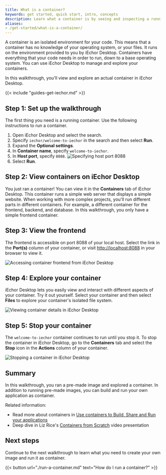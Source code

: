```yaml
---
title: What is a container?
keywords: get started, quick start, intro, concepts
description: Learn what a container is by seeing and inspecting a running container.
aliases:
- /get-started/what-is-a-container/
---
```


A container is an isolated environment for your code. This means that a
container has no knowledge of your operating system, or your files. It runs on
the environment provided to you by iEchor Desktop. Containers have everything
that your code needs in order to run, down to a base operating system. You can
use iEchor Desktop to manage and explore your containers.

In this walkthrough, you'll view and explore an actual container in iEchor
Desktop.

{{< include "guides-get-iechor.md" >}}

## Step 1: Set up the walkthrough

The first thing you need is a running container. Use the following instructions to run a container.

1. Open iEchor Desktop and select the search.
2. Specify `iechor/welcome-to-iechor` in the search and then select **Run**.
3. Expand the **Optional settings**.
4. In **Container name**, specify `welcome-to-iechor`.
5. In **Host port**, specify `8088`.
   ![Specifying host port 8088](images/getting-started-setup.webp?w=500&border=true)
6. Select **Run**.

## Step 2: View containers on iEchor Desktop

You just ran a container! You can view it in the **Containers** tab of iEchor
Desktop. This container runs a simple web server that displays a simple website.
When working with more complex projects, you'll run different parts in different
containers. For example, a different container for the frontend, backend, and
database. In this walkthrough, you only have a simple frontend container.

## Step 3: View the frontend

The frontend is accessible on port 8088 of your local host. Select the link in
the **Port(s)** column of your container, or visit
[http://localhost:8088](http://localhost:8088) in your browser to view it.

![Accessing container frontend from iEchor Desktop](images/getting-started-frontend.webp?border=true)

## Step 4: Explore your container

iEchor Desktop lets you easily view and interact with different aspects of your
container. Try it out yourself. Select your container and then select **Files**
to explore your container's isolated file system.

![Viewing container details in iEchor Desktop](images/getting-started-explore-container.webp?border=true)

## Step 5: Stop your container

The `welcome-to-iechor` container continues to run until you stop it. To stop
the container in iEchor Desktop, go to the **Containers** tab and select the
**Stop** icon in the **Actions** column of your container.

![Stopping a container in iEchor Desktop](images/getting-started-stop.webp?border=true)

## Summary

In this walkthrough, you ran a pre-made image and explored a container. In addition to running pre-made images, you can build and run your own application as container.

Related information:

- Read more about containers in [Use containers to Build, Share and Run your applications](https://www.iechor.com/resources/what-container/)
- Deep dive in Liz Rice's [Containers from Scratch](https://www.youtube.com/watch?v=8fi7uSYlOdc&t=1s) video presentation

## Next steps

Continue to the next walkthrough to learn what you need to create your own image
and run it as container.

{{< button url="./run-a-container.md" text="How do I run a container?" >}}